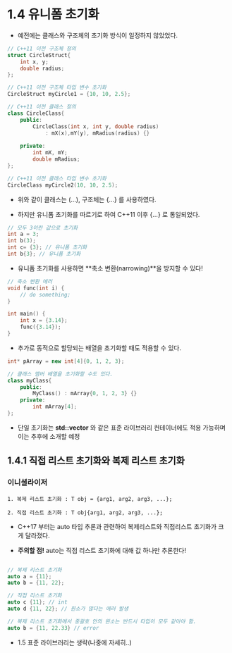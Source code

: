 # 1.4 유니폼 초기화

- 예전에는 클래스와 구조체의 초기화 방식이 일정하지 않았었다. 

```cpp
// C++11 이전 구조체 정의
struct CircleStruct{
    int x, y;
    double radius;
};

// C++11 이전 구조체 타입 변수 초기화
CircleStruct myCircle1 = {10, 10, 2.5};

// C++11 이전 클래스 정의
class CircleClass{
    public:
        CircleClass(int x, int y, double radius)
            : mX(x),mY(y), mRadius(radius) {}
        
    private:
        int mX, mY;
        double mRadius;
};

// C++11 이전 클래스 타입 변수 초기화
CircleClass myCircle2(10, 10, 2.5);

```

- 위와 같이 클래스는 (...), 구조체는 {...} 를 사용하였다.

- 하지만 유니폼 초기화를 따르기로 하여 C++11 이후 {...} 로 통일되었다.

```cpp
// 모두 3이란 값으로 초기화
int a = 3;
int b(3);
int c= {3}; // 유니폼 초기화
int b{3}; // 유니폼 초기화

```

- 유니폼 초기화를 사용하면 **축소 변환(narrowing)**을 방지할 수 있다!

```cpp
// 축소 변환 에러
void func(int i) { 
    // do something;
}

int main() {
    int x = {3.14};
    func({3.14});
}

```

- 추가로 동적으로 할당되는 배열을 초기화할 때도 적용할 수 있다.

```cpp
int* pArray = new int[4]{0, 1, 2, 3};

// 클래스 맴버 배열을 초기화할 수도 있다.
class myClass{
    public:
        MyClass() : mArray{0, 1, 2, 3} {}
    private:
        int mArray[4];
};

```

- 단일 초기화는 **std::vector** 와 같은 표준 라이브러리 컨테이너에도 적용 가능하며 이는 추후에 소개할 예정

## 1.4.1 직접 리스트 초기화와 복제 리스트 초기화

### 이니셜라이저
    
    1. 복제 리스트 초기화 : T obj = {arg1, arg2, arg3, ...};

    2. 직접 리스트 초기화 : T obj{arg1, arg2, arg3, ...};

- C++17 부터는 auto 타입 추론과 관련하여 복제리스트와 직접리스트 초기화가 크게 달라졌다.

- **주의할 점!** auto는 직접 리스트 초기화에 대해 값 하나만 추론한다!

```cpp

// 복제 리스트 초기화
auto a = {11}; 
auto b = {11, 22};

// 직접 리스트 초기화
auto c {11}; // int
auto d {11, 22}; // 원소가 많다는 에러 발생

// 복제 리스트 초기화에서 중괄호 안의 원소는 반드시 타입이 모두 같아야 함.
auto b = {11, 22.33} // error

```

- 1.5 표준 라이브러리는 생략(나중에 자세히..)

